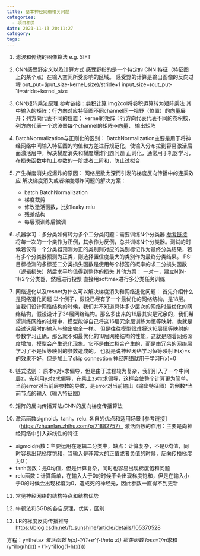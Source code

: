 ```yaml
---
title: 基本神经网络相关问题
categories:
  - 项目相关
date: 2021-11-13 20:11:27
category:
tags:
---
```

1. 滤波和传统的图像算法 e.g. SIFT

2. CNN感受野定义以及计算方式
感受野指的是一个特定的 CNN 特征（特征图上的某个点）在输入空间所受影响的区域。
感受野的计算是输出图像的反向过程
out_put=(iput_size-kernel_size)/stride+1
input_size=(out_put-1)*stride+kernel_size


3. CNN矩阵乘法原理
参考链接：[卷积计算](https://shuokay.com/2016/06/08/convolution/)
img2col将卷积运算转为矩阵乘法
其中输入的矩阵：行方向对应特征图不同channel同一视野（位置）的向量展开；列方向代表不同的位置；
kernel的矩阵：行方向代表代表不同的卷积核，列方向代表一个滤波器每个channel的矩阵->向量，
输出矩阵

4. BatchNormalization与正则化的区别：
    BatchNormalization主要是用于将神经网络中间输入特征图的均值和方差进行规范化，使输入分布拉到容易激活后面激活层中，解决梯度消失和梯度爆炸问题问题
    正则化，通常用于机器学习，在损失函数中加上参数的一阶或者二阶和，防止过拟合


5. 产生梯度消失或爆炸的原因：
网络层数太深而引发的梯度反向传播中的连乘效应
解决梯度消失或者梯度爆炸问题的解决方案：
   - batch BatchNormalization
   - 梯度裁剪
   - 修改激活函数，比如leaky relu
   - 残差结构
   - 每层预训练后微调



6. 机器学习：多分类如何转为多个二分类问题：需要训练N个分类器
[参考链接](https://yuanxiaosc.github.io/2018/07/01/%E4%BA%8C%E5%88%86%E7%B1%BB%E3%80%81%E5%A4%9A%E5%88%86%E7%B1%BB%E4%B8%8E%E5%A4%9A%E6%A0%87%E7%AD%BE%E9%97%AE%E9%A2%98%E7%9A%84%E5%8C%BA%E5%88%AB%E2%80%94%E2%80%94%E5%AF%B9%E5%BA%94%E6%8D%9F%E5%A4%B1%E5%87%BD%E6%95%B0%E7%9A%84%E9%80%89%E6%8B%A9/)
将每一次的一个类作为正例，其余作为反例，总共训练N个分类器。测试的时候若仅有一个分类器预测为正的类别则对应的类别标记作为最终分类结果，若有多个分类器预测为正类，则选择置信度最大的类别作为最终分类结果。
PS:目标检测的多标签二分类损失函数是使用每个标签的概率的求二分损失函数（逻辑损失）然后求平均值得到整体的损失
其他方案：
一对一，建立N(N-1)/2个分类器，然后进行投票
直接用softmax进行多分类任务训练


7. 网络退化以及resnet为什么可以解决梯度消失和网络退化问题：
首先介绍什么是网络退化问题
举个例子，假设已经有了一个最优化的网络结构，是18层。当我们设计网络结构的时候，我们并不知道具体多少层次的网络时最优化的网络结构，假设设计了34层网络结构。那么多出来的16层其实是冗余的，我们希望训练网络的过程中，模型能够自己将这16层冗余层训练为恒等映射，也就是经过这层时的输入与输出完全一样。
但是往往模型很难将这16层恒等映射的参数学习正确，那么就不如最优化的18层网络结构的性能，这就是随着网络深度增加，模型会产生退化现象。它不是由过拟合产生的，而是由冗余的网络层学习了不是恒等映射的参数造成的。
也就是说神经网络学习恒等映射 F(x)=x 的效果不好，但是加上了skip connection 神经网络就用于学习F(x)=0

8. 链式法则：
原本y对x求偏导，但是由于过程较为复杂，我们引入了一个中间层z，先利用y对z求偏导，在乘上z对x求偏导，这样会使整个计算更为简单。
当前error对当前层参数的导数，是error对当前输出（输出特征图）的倒数*当前节点的输入（输入特征图）


9. 矩阵的反向传播算法/CNN的反向梯度传播算法



10. 激活函数sigmoid，tanh，relu. 各自的优点和适用场景
[参考链接]（https://zhuanlan.zhihu.com/p/71882757）
激活函数的作用：主要是向神经网络中引入非线性的特征
- sigmoid函数：主要运用在逻辑二分类中，缺点：计算复杂，不是0均值，同时容易出现梯度饱和，当输入是非常大的正值或者负值的时候，反向传播梯度为0；
- tanh函数：是0均值，但是计算复杂，同时也容易出现梯度饱和问题
- relu函数：计算简单，在输入大于0的时候不会出现梯度饱和，但是在输入小于0的时候会出现梯度为0，造成死的神经元，因此参数一直得不到更新


11. 常见神经网络的结构特点和结构优势

12. 牛顿法和SGD的各自原理，优势，区别

13. LR的梯度反向传播推导
https://blog.csdn.net/ft_sunshine/article/details/105370528

方程：y=theta*x
激活函数 h(x)-1/(1+e^(-theta x))
损失函数 loss=1/m*求和(y^ilog(h(x)) - (1-y^i)log(1-h(x))))

